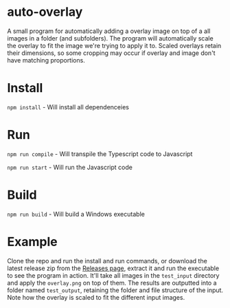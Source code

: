 # auto-overlay

A small program for automatically adding a overlay image on top of a all images in a folder (and subfolders). The program will automatically scale the overlay to fit the image we're trying to apply it to. Scaled overlays retain their dimensions, so some cropping may occur if overlay and image don't have matching proportions.

# Install
`npm install` - Will install all dependenceies

# Run
`npm run compile` - Will transpile the Typescript code to Javascript

`npm run start` - Will run the Javascript code

# Build
`npm run build` - Will build a Windows executable

# Example
Clone the repo and run the install and run commands, or download the latest release zip from the [Releases page](https://github.com/Gikkman/auto-overlay/releases/latest), extract it and run the executable to see the program in action. It'll take all images in the `test_input` directory and apply the `overlay.png` on top of them. The results are outputted into a folder named `test_output`, retaining the folder and file structure of the input. Note how the overlay is scaled to fit the different input images.
